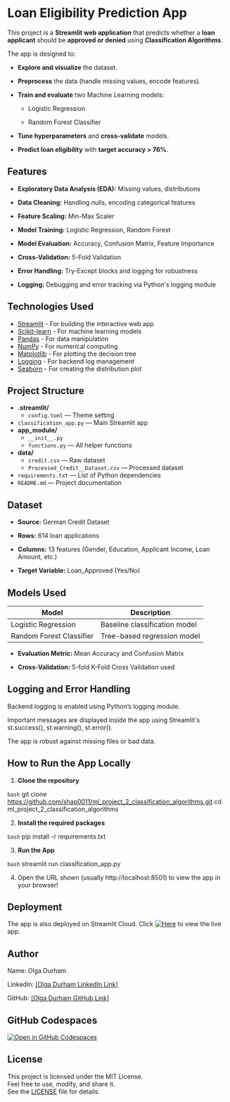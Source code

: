 # Loan Eligibility Prediction App

This project is a **Streamlit web application** that predicts whether a **loan applicant** should be **approved or denied** using **Classification Algorithms**.

The app is designed to:

- **Explore and visualize** the dataset.

- **Preprocess** the data (handle missing values, encode features).

- **Train and evaluate** two Machine Learning models:

    - Logistic Regression

    - Random Forest Classifier

- **Tune hyperparameters** and **cross-validate** models.

- **Predict loan eligibility** with **target accuracy > 76%**.

## Features
- **Exploratory Data Analysis (EDA):** Missing values, distributions

- **Data Cleaning:** Handling nulls, encoding categorical features

- **Feature Scaling:** Min-Max Scaler

- **Model Training:** Logistic Regression, Random Forest

- **Model Evaluation:** Accuracy, Confusion Matrix, Feature Importance

- **Cross-Validation:** 5-Fold Validation

- **Error Handling:** Try-Except blocks and logging for robustness

- **Logging:** Debugging and error tracking via Python's logging module

## Technologies Used

- [Streamlit](https://streamlit.io/) - For building the interactive web app
- [Scikit-learn](https://scikit-learn.org/) - For machine learning models
- [Pandas](https://pandas.pydata.org/) - For data manipulation
- [NumPy](https://numpy.org/) - For numerical computing
- [Matplotlib](https://matplotlib.org/) - For plotting the decision tree
- [Logging](https://docs.python.org/3/library/logging.html) - For backend log management
- [Seaborn](https://seaborn.pydata.org/) - For creating the distribution plot

## Project Structure

- **.streamlit/**
  - `config.toml` — Theme setting
- `classification_app.py` — Main Streamlit app
- **app_module/**
  - `__init__.py`
  - `functions.py` — All helper functions
- **data/**
  - `credit.csv` — Raw dataset
  - `Processed_Credit__Dataset.csv` — Processed dataset
- `requirements.txt` — List of Python dependencies
- `README.md` — Project documentation

## Dataset
- **Source:** German Credit Dataset

- **Rows:** 614 loan applications

- **Columns:** 13 features (Gender, Education, Applicant Income, Loan Amount, etc.)

- **Target Variable:** Loan_Approved (Yes/No)

## Models Used

| Model                    | Description                        |
|--------------------------|------------------------------------|
| Logistic Regression      | Baseline classification model      |
| Random Forest Classifier | Tree-based regression model        |


- **Evaluation Metric:** Mean Accuracy and Confusion Matrix

- **Cross-Validation:** 5-fold K-Fold Cross Validation used

## Logging and Error Handling

Backend logging is enabled using Python’s logging module.

Important messages are displayed inside the app using Streamlit's st.success(), st.warning(), st.error().

The app is robust against missing files or bad data.

## How to Run the App Locally

1. **Clone the repository**

```bash```
git clone https://github.com/shap0011/ml_project_2_classification_algorithms.git
cd ml_project_2_classification_algorithms

2. **Install the required packages**

```bash```
    pip install -r requirements.txt

3. **Run the App**

```bash```
streamlit run classification_app.py

4. Open the URL shown (usually http://localhost:8501) to view the app in your browser!

## Deployment
The app is also deployed on Streamlit Cloud.
Click [![Here](https://static.streamlit.io/badges/streamlit_badge_black_white.svg)](https://ww4v2vg862w68kua62vwcj.streamlit.app/) to view the live app.

## Author
Name: Olga Durham

LinkedIn: [\[Olga Durham LinkedIn Link\]](https://www.linkedin.com/in/olga-durham/)

GitHub: [\[Olga Durham GitHub Link\]](https://github.com/shap0011)

## GitHub Codespaces

[![Open in GitHub Codespaces](https://github.com/codespaces/badge.svg)](https://cuddly-xylophone-4vq4xxxjwqjf75vj.github.dev/)

## License

This project is licensed under the MIT License.  
Feel free to use, modify, and share it.  
See the [LICENSE](./LICENSE) file for details.

